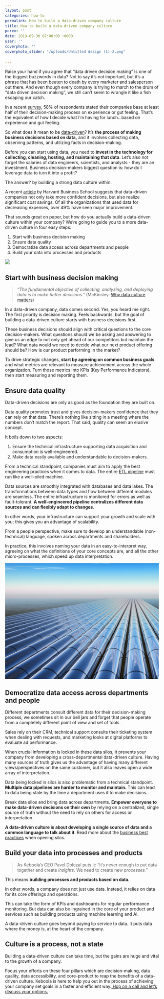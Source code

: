 ```yaml
---
layout: post
categories: how-to
permalink: How to build a data-driven company culture
title: How to build a data-driven company culture
perex: ''
date: 2019-09-30 07:00:00 +0000
user: ''
coverphoto: ''
coverphoto_slider: "/uploads/Untitled design (1)-2.png"

---
```

Raise your hand if you agree that “data driven decision making” is one of the biggest buzzwords in data? Not to say it’s not important, but it’s a phrase that has been beaten to death by every marketer and salesperson out there. And even though every company is trying to march to the drum of “data driven decision making”, we still can’t seem to wrangle it like a fish escaping our catch.

In a recent [survey](https://bi-survey.com/data-driven-decision-making-business), 58% of respondents stated their companies base at least half of their decision-making process on experience or gut feeling. That’s the equivalent of how I decide what I’m having for lunch...based on experience and gut feeling.

So what does it mean to be [data-driven](https://www.northeastern.edu/graduate/blog/data-driven-decision-making/)? It’s **the process of making business decisions based on data,** and it involves collecting data, observing patterns, and utilizing facts in decision-making.

Before you can start using data, you need to **invest in the technology for collecting, cleaning, hosting, and maintaining that data**. Let’s also not forget the salaries of data engineers, scientists, and analysts - they are an investment. Business decision-makers biggest question is: how do I leverage data to turn it into a profit?

The answer? by building a strong data culture within.

A recent [article](https://online.hbs.edu/blog/post/data-driven-decision-making) by Harvard Business School suggests that data-driven companies not only take more confident decisions, but also realize significant cost savings. Of all the organizations that used data for decreasing expenses, over 49% have seen major improvement.

That sounds great on paper, but how do you actually build a data-driven culture within your company? We’re going to guide you to a more data-driven culture in four easy steps:

1. Start with business decision making
2. Ensure data quality
3. Democratize data access across departments and people
4. Build your data into processes and products

![](/uploads/AdobeStock_234031139.jpeg)

## Start with business decision making

> _“The fundamental objective of collecting, analyzing, and deploying data is to make better decisions.”_ (McKinsley: [Why data culture matters](https://www.mckinsey.com/business-functions/mckinsey-analytics/our-insights/why-data-culture-matters))

In a data-driven company, data comes second. Yes, you heard me right. The first priority is decision making. Feels backwards, but the goal of building a data-driven culture starts with business decisions first.

These business decisions should align with critical questions to the core decision-makers. What questions should we be asking and answering to give us an edge to not only get ahead of our competitors but maintain the lead? What data would we need to decide what our next product offering should be? How is our product performing in the market?

To drive strategic changes, **start by agreeing on common business goals** and what metrics are relevant to measure achievement across the whole organization. Turn those metrics into KPIs (Key Performance Indicators), then start measuring and reporting them.

## Ensure data quality

Data-driven decisions are only as good as the foundation they are built on.

Data quality promotes trust and gives decision-makers confidence that they can rely on that data. There’s nothing like sitting in a meeting where the numbers don’t match the report. That said, quality can seem an elusive concept.

It boils down to two aspects:

1. Ensure the technical infrastructure supporting data acquisition and consumption is well-engineered.
2. Make data easily available and understandable to decision-makers.

From a technical standpoint, companies must aim to apply the best engineering practices when it comes to data. The entire [ETL pipeline](https://www.guru99.com/etl-extract-load-process.html) must run like a well-oiled machine.

Data sources are smoothly integrated with databases and data lakes. The transformations between data types and flow between different modules are seamless. The entire infrastructure is monitored for errors as well as fault-tolerant. **A well-engineered pipeline centralizes different data sources and can flexibly adapt to changes**.

In other words, your infrastructure can support your growth and scale with you; this gives you an advantage of scalability.

From a people perspective, make sure to develop an understandable (non-technical) language, spoken across departments and shareholders.

In practice, this involves naming your data in an easy-to-interpret way, agreeing on what the definitions of your core concepts are, and all the other micro-processes, which speed up data interpretation.

![](/uploads/AdobeStock_30573757.jpeg)

## Democratize data access across departments and people

Different departments consult different data for their decision-making process; we sometimes sit in our bell jars and forget that people operate from a completely different point of view and set of tools.

Sales rely on their CRM, technical support consults their ticketing system when dealing with requests, and marketing looks at digital platforms to evaluate ad performance.

When crucial information is locked in these data silos, it prevents your company from developing a cross-departmental data-driven culture. Having many sources of truth gives us the advantage of having many different views/perspectives on the same customer, but it also leaves open a wide array of interpretation.

Data being locked in silos is also problematic from a technical standpoint. **Multiple data pipelines are harder to monitor and maintain.** This can lead to data being stale by the time a department uses it to make decisions.

Break data silos and bring data across departments. **Empower everyone to make data-driven decisions on their own** by relying on a centralized, single source of truth without the need to rely on others for access or interpretation.

**A data-driven culture is about developing a single source of data and a common language to talk about it**. Read more about the [business best practices](https://blog.keboola.com/opening-silos-the-only-way-to-achieve-company-goals) when opening silos.

## Build your data into processes and products

> As Keboola’s CEO Pavel Dolezal puts it: “It’s never enough to put data together and create _insights_. We need to create new _processes._”

This means **building processes and products based on data**.

In other words, a company does not just use data. Instead, it relies on data for its core offerings and operations.

This can take the form of KPIs and dashboards for regular performance monitoring. But data can also be ingrained in the core of your product and services such as building products using machine learning and AI.

A data-driven culture goes beyond paying lip service to data. It puts data where the money is, at the heart of the company.

## Culture is a process, not a state

Building a data-driven culture can take time, but the gains are huge and vital to the growth of a company.

Focus your efforts on these four pillars which are decision-making, data quality, data accessibility, and core-product to reap the benefits of a data-driven culture. Keboola is here to help you out in the process of achieving your company set goals in a faster and efficient way.[ Hop on a call and let’s discuss your options.](https://www.keboola.com/request-demo)